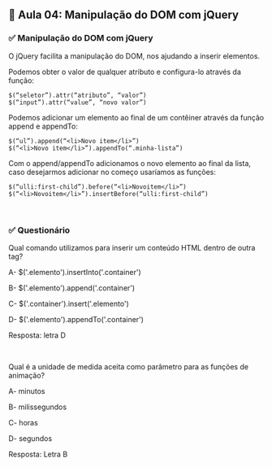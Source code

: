 ## 📝 Aula 04: Manipulação do DOM com jQuery
### ✅ Manipulação do DOM com jQuery
O jQuery facilita a manipulação do DOM, nos ajudando a inserir elementos.

Podemos obter o valor de qualquer atributo e configura-lo através da função:
```
$(“seletor”).attr(“atributo”, “valor”)
$(“input”).attr(“value”, “novo valor”)
```

Podemos adicionar um elemento ao final de um contêiner através da função append e appendTo:
```
$(“ul”).append(“<li>Novo item</li>”)
$(“<li>Novo item</li>”).appendTo(“.minha-lista”)
```

Com o append/appendTo adicionamos o novo elemento ao final da lista, caso desejarmos adicionar no começo usaríamos as funções:
```
$(“ulli:first-child”).before(“<li>Novoitem</li>”)
$(“<li>Novoitem</li>”).insertBefore(“ulli:first-child”)
```

<br>

### ✅ Questionário
Qual comando utilizamos para inserir um conteúdo HTML dentro de outra tag?

A- $('.elemento').insertInto('.container')

B- $('.elemento').append('.container')

C- $('.container').insert('.elemento')

D- $('.elemento').appendTo('.container') 

Resposta: letra D

<br>

Qual é a unidade de medida aceita como parâmetro para as funções de animação?

A- minutos

B- milissegundos

C- horas

D- segundos 

Resposta: Letra B